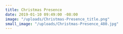 ```yaml
---
title: Christmas Presence
date: 2019-01-10 09:49:00 -08:00
image: "/uploads/Christmas-Presence_title.png"
small_image: "/uploads/Christmas-Presence_480.jpg"
---
```


